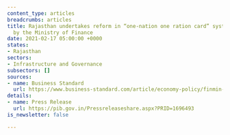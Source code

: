 ```yaml
---
content_type: articles
breadcrumbs: articles
title: Rajasthan undertakes reform in “one-nation one ration card” system stipulated
  by the Ministry of Finance
date: 2021-02-17 05:00:00 +0000
states:
- Rajasthan
sectors:
- Infrastructure and Governance
subsectors: []
sources:
- name: Business Standard
  url: https://www.business-standard.com/article/economy-policy/finmin-permits-rs-2-731-crore-add-l-borrowing-by-rajasthan-post-reforms-121020901587_1.html
details:
- name: Press Release
  url: https://pib.gov.in/Pressreleaseshare.aspx?PRID=1696493
is_newsletter: false

---
```

